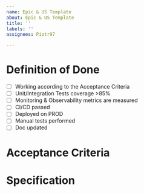 ```yaml
---
name: Epic & US Template
about: Epic & US Template
title: ''
labels: ''
assignees: Piotr97

---
```


# Definition of Done

- [ ] Working according to the Acceptance Criteria
- [ ] Unit/Integration Tests coverage >85%
- [ ] Monitoring & Observability metrics are measured
- [ ] CI/CD passed
- [ ] Deployed on PROD
- [ ] Manual tests performed
- [ ] Doc updated

# Acceptance Criteria

# Specification
